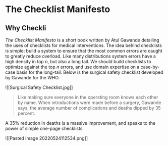# The Checklist Manifesto
## Why Checkli
*The Checklist Manifesto* is a short book written by Atul Gawande detailing the uses of checklists for medical interventions. The idea behind checklists is simple: build a system to ensure that the most common errors are caught to greatly reduce overload. Like many distributions system errors have a high density in top $n$, but also a long tail. We should build checklists to optimize against the top $n$ errors, and use domain expertise on a case-by-case basis for the long-tail. Below is the surgical safety checklist developed by Gawande for the WHO. 

![[Surgical Safety Checklist.jpg]] 
>Like making sure everyone in the operating room knows each other by name. When introductions were made before a surgery, Gawande says, the average number of complications and deaths dipped by 35 percent.

A 35% reduction in deaths is a massive improvement, and speaks to the power of simple one-page checklists. 


![[Pasted image 20220524112534.png]]